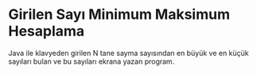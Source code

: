 # Girilen Sayı Minimum Maksimum Hesaplama

Java ile klavyeden girilen N tane sayma sayısından en büyük ve en küçük sayıları bulan ve bu sayıları ekrana yazan program.